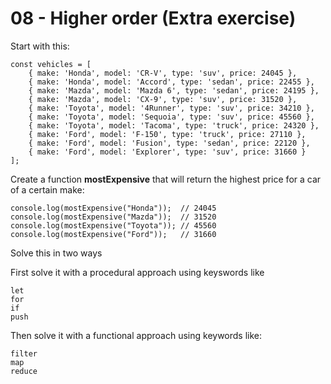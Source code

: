 # 08 - Higher order (Extra exercise)

Start with this:

    const vehicles = [
        { make: 'Honda', model: 'CR-V', type: 'suv', price: 24045 },
        { make: 'Honda', model: 'Accord', type: 'sedan', price: 22455 },
        { make: 'Mazda', model: 'Mazda 6', type: 'sedan', price: 24195 },
        { make: 'Mazda', model: 'CX-9', type: 'suv', price: 31520 },
        { make: 'Toyota', model: '4Runner', type: 'suv', price: 34210 },
        { make: 'Toyota', model: 'Sequoia', type: 'suv', price: 45560 },
        { make: 'Toyota', model: 'Tacoma', type: 'truck', price: 24320 },
        { make: 'Ford', model: 'F-150', type: 'truck', price: 27110 },
        { make: 'Ford', model: 'Fusion', type: 'sedan', price: 22120 },
        { make: 'Ford', model: 'Explorer', type: 'suv', price: 31660 }
    ];

Create a function **mostExpensive** that will return the highest price for a car of a certain make:

    console.log(mostExpensive("Honda"));  // 24045
    console.log(mostExpensive("Mazda"));  // 31520
    console.log(mostExpensive("Toyota")); // 45560
    console.log(mostExpensive("Ford"));   // 31660

Solve this in two ways

First solve it with a procedural approach using keyswords like

    let
    for
    if
    push

Then solve it with a functional approach using keywords like:

    filter
    map
    reduce
    